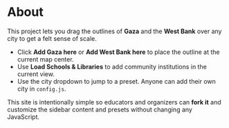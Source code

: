 # About

This project lets you drag the outlines of **Gaza** and the **West Bank** over any city to get a felt sense of scale.

- Click **Add Gaza here** or **Add West Bank here** to place the outline at the current map center.
- Use **Load Schools & Libraries** to add community institutions in the current view.
- Use the city dropdown to jump to a preset. Anyone can add their own city in `config.js`.

This site is intentionally simple so educators and organizers can **fork it** and customize the sidebar content and presets without changing any JavaScript.
